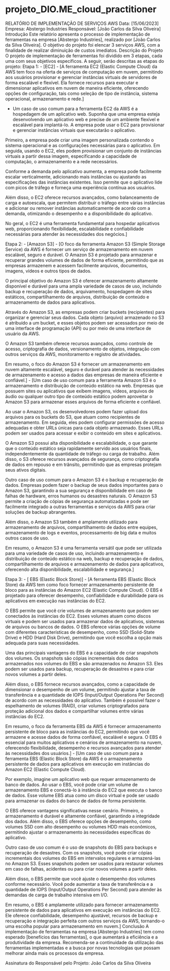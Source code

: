 # projeto_DIO.ME_cloud_practitioner

RELATÓRIO DE IMPLEMENTAÇÃO DE SERVIÇOS AWS 
Data: [15/06/2023] Empresa: Abstergo Industries Responsável: [João Carlos da Silva Oliveira] 
Introdução 
Este relatório apresenta o processo de implementação de ferramentas na empresa [Abstergo Industries], realizado por
[João Carlos da Silva Oliveira]. O objetivo do projeto foi elencar 3 serviços AWS, com a finalidade de realizar
diminuição de custos imediatos. 
Descrição do Projeto 
O projeto de implementação de ferramentas foi dividido em 3 etapas, cada uma com seus objetivos específicos. A
seguir, serão descritas as etapas do projeto: 
Etapa 1: - [EC2] - [A ferramenta EC2 (Elastic Compute Cloud) da AWS tem foco na oferta de serviços de computação em nuvem, permitindo aos usuários provisionar e gerenciar instâncias virtuais de servidores de forma escalável e flexível. Ela fornece recursos para executar e dimensionar aplicativos em nuvem de maneira eficiente, oferecendo opções de configuração, tais como seleção de tipo de instância, sistema operacional, armazenamento e rede.] 

- Um caso de uso comum para a ferramenta EC2 da AWS é a hospedagem de um aplicativo web. Suponha que uma empresa esteja desenvolvendo um aplicativo web e precise de um ambiente flexível e escalável para implantá-lo. A empresa pode usar o EC2 para provisionar e gerenciar instâncias virtuais que executarão o aplicativo.

Primeiro, a empresa pode criar uma imagem personalizada contendo o sistema operacional e as configurações necessárias para o aplicativo. Em seguida, usando o EC2, eles podem provisionar um conjunto de instâncias virtuais a partir dessa imagem, especificando a capacidade de computação, o armazenamento e a rede necessários.

Conforme a demanda pelo aplicativo aumenta, a empresa pode facilmente escalar verticalmente, adicionando mais instâncias ou ajustando as especificações das instâncias existentes. Isso permite que o aplicativo lide com picos de tráfego e forneça uma experiência contínua aos usuários.

Além disso, o EC2 oferece recursos avançados, como balanceamento de carga e autoescala, que permitem distribuir o tráfego entre várias instâncias e adicionar ou remover instâncias automaticamente de acordo com a demanda, otimizando o desempenho e a disponibilidade do aplicativo.

No geral, o EC2 é uma ferramenta fundamental para hospedar aplicativos web, proporcionando flexibilidade, escalabilidade e confiabilidade necessárias para atender às necessidades dos negócios.] 


Etapa 2: - [Amazon S3] - [O foco da ferramenta Amazon S3 (Simple Storage Service) da AWS é fornecer um serviço de armazenamento em nuvem escalável, seguro e durável. O Amazon S3 é projetado para armazenar e recuperar grandes volumes de dados de forma eficiente, permitindo que as empresas armazenem e acessem facilmente arquivos, documentos, imagens, vídeos e outros tipos de dados.

O principal objetivo do Amazon S3 é oferecer armazenamento altamente disponível e durável para uma ampla variedade de casos de uso, incluindo backup e recuperação de dados, arquivamento, hospedagem de sites estáticos, compartilhamento de arquivos, distribuição de conteúdo e armazenamento de dados para aplicativos.

Através do Amazon S3, as empresas podem criar buckets (recipientes) para organizar e gerenciar seus dados. Cada objeto (arquivo) armazenado no S3 é atribuído a um bucket, e esses objetos podem ser acessados por meio de uma interface de programação (API) ou por meio de uma interface de usuário da AWS.

O Amazon S3 também oferece recursos avançados, como controle de acesso, criptografia de dados, versionamento de objetos, integração com outros serviços da AWS, monitoramento e registro de atividades.

Em resumo, o foco do Amazon S3 é fornecer um armazenamento em nuvem altamente escalável, seguro e durável para atender às necessidades de armazenamento e acesso a dados das empresas de maneira eficiente e confiável.] - [Um caso de uso comum para a ferramenta Amazon S3 é o armazenamento e distribuição de conteúdo estático na web. Empresas que possuem sites ou aplicativos que exibem imagens, vídeos, arquivos de áudio ou qualquer outro tipo de conteúdo estático podem aproveitar o Amazon S3 para armazenar esses arquivos de forma eficiente e confiável.

Ao usar o Amazon S3, os desenvolvedores podem fazer upload dos arquivos para os buckets do S3, que atuam como recipientes de armazenamento. Em seguida, eles podem configurar permissões de acesso adequadas e obter URLs únicas para cada objeto armazenado. Esses URLs podem ser usados para acessar e exibir o conteúdo em sites e aplicativos.

O Amazon S3 possui alta disponibilidade e escalabilidade, o que garante que o conteúdo estático seja rapidamente servido aos usuários finais, independentemente da quantidade de tráfego ou carga de trabalho. Além disso, o S3 oferece recursos avançados de segurança, como criptografia de dados em repouso e em trânsito, permitindo que as empresas protejam seus ativos digitais.

Outro caso de uso comum para o Amazon S3 é o backup e recuperação de dados. Empresas podem fazer o backup de seus dados importantes para o Amazon S3, garantindo a sua segurança e disponibilidade em caso de falhas de hardware, erros humanos ou desastres naturais. O Amazon S3 permite a criação de cópias de segurança automatizadas e pode ser facilmente integrado a outras ferramentas e serviços da AWS para criar soluções de backup abrangentes.

Além disso, o Amazon S3 também é amplamente utilizado para armazenamento de arquivos, compartilhamento de dados entre equipes, armazenamento de logs e eventos, processamento de big data e muitos outros casos de uso.

Em resumo, o Amazon S3 é uma ferramenta versátil que pode ser utilizada para uma variedade de casos de uso, incluindo armazenamento e distribuição de conteúdo estático na web, backup e recuperação de dados, compartilhamento de arquivos e armazenamento de dados para aplicativos, oferecendo alta disponibilidade, escalabilidade e segurança.] 


Etapa 3: - [ EBS (Elastic Block Store)] - [A ferramenta EBS (Elastic Block Store) da AWS tem como foco fornecer armazenamento persistente de bloco para as instâncias do Amazon EC2 (Elastic Compute Cloud). O EBS é projetado para oferecer desempenho, confiabilidade e durabilidade para os aplicativos em execução nas instâncias do EC2.

O EBS permite que você crie volumes de armazenamento que podem ser conectados às instâncias do EC2. Esses volumes atuam como discos virtuais e podem ser usados para armazenar dados de aplicativos, sistemas de arquivos ou bancos de dados. O EBS oferece várias opções de volume com diferentes características de desempenho, como SSD (Solid-State Drive) e HDD (Hard Disk Drive), permitindo que você escolha a opção mais adequada para suas necessidades.

Uma das principais vantagens do EBS é a capacidade de criar snapshots dos volumes. Os snapshots são cópias incrementais dos dados armazenados nos volumes do EBS e são armazenados no Amazon S3. Eles podem ser usados para backup, recuperação de desastres e para criar novos volumes a partir deles.

Além disso, o EBS fornece recursos avançados, como a capacidade de dimensionar o desempenho de um volume, permitindo ajustar a taxa de transferência e a quantidade de IOPS (Input/Output Operations Per Second) de acordo com as necessidades do aplicativo. Também é possível fazer o espelhamento de volumes (RAID), criar volumes criptografados para proteção adicional dos dados e compartilhar volumes entre várias instâncias do EC2.

Em resumo, o foco da ferramenta EBS da AWS é fornecer armazenamento persistente de bloco para as instâncias do EC2, permitindo que você armazene e acesse dados de forma confiável, escalável e segura. O EBS é essencial para muitos aplicativos e cenários de armazenamento na nuvem, oferecendo flexibilidade, desempenho e recursos avançados para atender às necessidades dos usuários.] - [Um caso de uso comum para a ferramenta EBS (Elastic Block Store) da AWS é o armazenamento persistente de dados para aplicativos em execução em instâncias do Amazon EC2 (Elastic Compute Cloud).

Por exemplo, imagine um aplicativo web que requer armazenamento de banco de dados. Ao usar o EBS, você pode criar um volume de armazenamento EBS e conectá-lo à instância do EC2 que executa o banco de dados. Esse volume EBS atua como um disco virtual e pode ser usado para armazenar os dados do banco de dados de forma persistente.

O EBS oferece vantagens significativas nesse cenário. Primeiro, o armazenamento é durável e altamente confiável, garantindo a integridade dos dados. Além disso, o EBS oferece opções de desempenho, como volumes SSD com alto desempenho ou volumes HDD mais econômicos, permitindo ajustar o armazenamento às necessidades específicas do aplicativo.

Outro caso de uso comum é o uso de snapshots do EBS para backups e recuperação de desastres. Com os snapshots, você pode criar cópias incrementais dos volumes do EBS em intervalos regulares e armazená-las no Amazon S3. Esses snapshots podem ser usados para restaurar volumes em caso de falhas, acidentes ou para criar novos volumes a partir deles.

Além disso, o EBS permite que você ajuste o desempenho dos volumes conforme necessário. Você pode aumentar a taxa de transferência e a quantidade de IOPS (Input/Output Operations Per Second) para atender às demandas de carga de trabalho intensiva em I/O.

Em resumo, o EBS é amplamente utilizado para fornecer armazenamento persistente de dados para aplicativos em execução em instâncias do EC2. Ele oferece confiabilidade, desempenho ajustável, recursos de backup e recuperação e integração perfeita com outros serviços da AWS, tornando-o uma escolha popular para armazenamento em nuvem.] 
Conclusão 
A implementação de ferramentas na empresa [Abstergo Industries] tem como esperado [benefícios das ferramentas], o que
aumentará a eficiência e a produtividade da empresa. Recomenda-se a continuidade da utilização das ferramentas
implementadas e a busca por novas tecnologias que possam melhorar ainda mais os processos da empresa. 

Assinatura do Responsável pelo Projeto: 
João Carlos da Silva Oliveira
